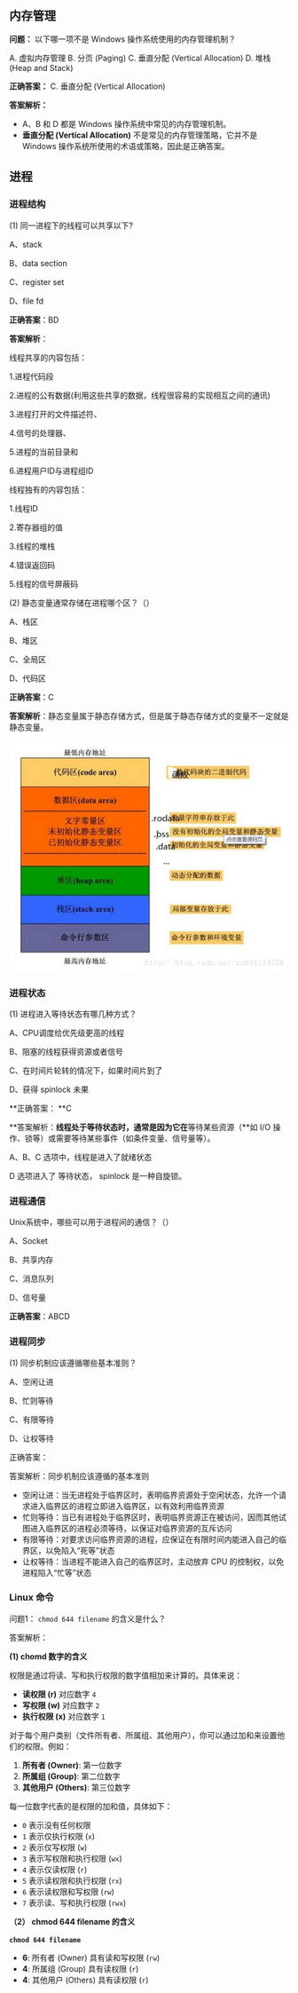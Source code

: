 ## 内存管理

**问题：** 以下哪一项不是 Windows 操作系统使用的内存管理机制？

A. 虚拟内存管理
B. 分页 (Paging)
C. 垂直分配 (Vertical Allocation)
D. 堆栈 (Heap and Stack)

**正确答案：** C. 垂直分配 (Vertical Allocation)

**答案解析：**

- A、B 和 D 都是 Windows 操作系统中常见的内存管理机制。
- **垂直分配 (Vertical Allocation)** 不是常见的内存管理策略，它并不是 Windows 操作系统所使用的术语或策略，因此是正确答案。





## 进程

### 进程结构

(1) 同一进程下的线程可以共享以下?

A、stack

B、data section

C、register set

D、file fd

**正确答案**：BD

**答案解析**：

线程共享的内容包括：

1.进程代码段

2.进程的公有数据(利用这些共享的数据，线程很容易的实现相互之间的通讯)

3.进程打开的文件描述符、

4.信号的处理器、

5.进程的当前目录和

6.进程用户ID与进程组ID

线程独有的内容包括：

1.线程ID

2.寄存器组的值

3.线程的堆栈

4.错误返回码

5.线程的信号屏蔽码





(2) 静态变量通常存储在进程哪个区？（）

A、栈区

B、堆区

C、全局区

D、代码区

**正确答案**：C

**答案解析**：静态变量属于静态存储方式，但是属于静态存储方式的变量不一定就是静态变量。

![img](images/105_1411203462041_4.png)





### 进程状态

(1) 进程进入等待状态有哪几种方式？

A、CPU调度给优先级更高的线程

B、阻塞的线程获得资源或者信号

C、在时间片轮转的情况下，如果时间片到了

D、获得 spinlock 未果

**正确答案： **C

**答案解析：**线程处于等待状态时，通常是因为它在**等待某些资源（**如 I/O 操作、锁等）或需要等待某些事件（如条件变量、信号量等）。

A、B、C 选项中，线程是进入了就绪状态

D 选项进入了 等待状态， spinlock 是一种自旋锁。





### 进程通信

Unix系统中，哪些可以用于进程间的通信？（）

A、Socket

B、共享内存

C、消息队列

D、信号量

**正确答案**：ABCD





### 进程同步

(1) 同步机制应该遵循哪些基本准则？

A、空闲让进

B、忙则等待

C、有限等待

D、让权等待

正确答案：

答案解析：同步机制应该遵循的基本准则 

- 空闲让进：当无进程处于临界区时，表明临界资源处于空闲状态，允许一个请求进入临界区的进程立即进入临界区，以有效利用临界资源
- 忙则等待：当已有进程处于临界区时，表明临界资源正在被访问，因而其他试图进入临界区的进程必须等待，以保证对临界资源的互斥访问
- 有限等待：对要求访问临界资源的进程，应保证在有限时间内能进入自己的临界区，以免陷入“死等”状态
- 让权等待：当进程不能进入自己的临界区时，主动放弃 CPU 的控制权，以免进程陷入“忙等”状态





### Linux 命令

问题1： `chmod 644 filename`  的含义是什么？

答案解析：

**(1) chomd 数字的含义**

权限是通过将读、写和执行权限的数字值相加来计算的。具体来说：

- **读权限 (r)** 对应数字 `4`
- **写权限 (w)** 对应数字 `2`
- **执行权限 (x)** 对应数字 `1`

对于每个用户类别（文件所有者、所属组、其他用户），你可以通过加和来设置他们的权限。例如：

1. **所有者 (Owner)**: 第一位数字
2. **所属组 (Group)**: 第二位数字
3. **其他用户 (Others)**: 第三位数字

每一位数字代表的是权限的加和值，具体如下：

- `0` 表示没有任何权限
- `1` 表示仅执行权限 (`x`)
- `2` 表示仅写权限 (`w`)
- `3` 表示写权限和执行权限 (`wx`)
- `4` 表示仅读权限 (`r`)
- `5` 表示读权限和执行权限 (`rx`)
- `6` 表示读权限和写权限 (`rw`)
- `7` 表示读、写和执行权限 (`rwx`)

**（2） chmod 644 filename 的含义**

**`chmod 644 filename`**

- **6**: 所有者 (Owner) 具有读和写权限 (`rw`)
- **4**: 所属组 (Group) 具有读权限 (`r`)
- **4**: 其他用户 (Others) 具有读权限 (`r`)